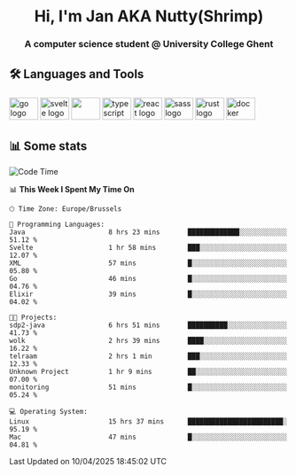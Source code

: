 <h1 align="center">Hi, I'm Jan AKA Nutty(Shrimp)</h1>
<h3 align="center">A computer science student @ University College Ghent</h3>

<h2 align="left">🛠️ Languages and Tools</h2>

###

<div align="left">
  <img src="https://cdn.jsdelivr.net/gh/devicons/devicon/icons/go/go-original.svg" height="40" width="52" alt="go logo"  />
  <img src="https://cdn.jsdelivr.net/gh/devicons/devicon@latest/icons/svelte/svelte-original.svg"  height="40" width="52" alt="svelte logo" />
  <img src="https://cdn.jsdelivr.net/gh/devicons/devicon@latest/icons/tailwindcss/tailwindcss-original.svg" height="40" width="52" />
  <img src="https://cdn.jsdelivr.net/gh/devicons/devicon/icons/typescript/typescript-original.svg" height="40" width="52" alt="typescript logo"  />
  <img src="https://cdn.jsdelivr.net/gh/devicons/devicon/icons/react/react-original.svg" height="40" width="52" alt="react logo"  />
  <img src="https://cdn.jsdelivr.net/gh/devicons/devicon/icons/sass/sass-original.svg" height="40" width="52" alt="sass logo"  />
  <img src="https://cdn.jsdelivr.net/gh/devicons/devicon@latest/icons/rust/rust-original.svg" height="40" width="52" alt="rust logo" />
  <img src="https://cdn.jsdelivr.net/gh/devicons/devicon/icons/docker/docker-original.svg" height="40" width="52" alt="docker logo"  />
</div>

<h2>📊 Some stats</h2>

<!--START_SECTION:waka-->
![Code Time](http://img.shields.io/badge/Code%20Time-5%2C815%20hrs%209%20mins-blue)

📊 **This Week I Spent My Time On** 

```text
🕑︎ Time Zone: Europe/Brussels

💬 Programming Languages: 
Java                     8 hrs 23 mins       █████████████░░░░░░░░░░░░   51.12 % 
Svelte                   1 hr 58 mins        ███░░░░░░░░░░░░░░░░░░░░░░   12.07 % 
XML                      57 mins             █░░░░░░░░░░░░░░░░░░░░░░░░   05.80 % 
Go                       46 mins             █░░░░░░░░░░░░░░░░░░░░░░░░   04.76 % 
Elixir                   39 mins             █░░░░░░░░░░░░░░░░░░░░░░░░   04.02 % 

🐱‍💻 Projects: 
sdp2-java                6 hrs 51 mins       ██████████░░░░░░░░░░░░░░░   41.73 % 
wolk                     2 hrs 39 mins       ████░░░░░░░░░░░░░░░░░░░░░   16.22 % 
telraam                  2 hrs 1 min         ███░░░░░░░░░░░░░░░░░░░░░░   12.33 % 
Unknown Project          1 hr 9 mins         ██░░░░░░░░░░░░░░░░░░░░░░░   07.00 % 
monitoring               51 mins             █░░░░░░░░░░░░░░░░░░░░░░░░   05.24 % 

💻 Operating System: 
Linux                    15 hrs 37 mins      ████████████████████████░   95.19 % 
Mac                      47 mins             █░░░░░░░░░░░░░░░░░░░░░░░░   04.81 % 
```


 Last Updated on 10/04/2025 18:45:02 UTC
<!--END_SECTION:waka-->

